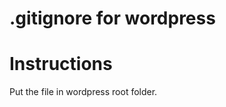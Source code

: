 .gitignore for wordpress
========================

# Instructions

Put the file in wordpress root folder.


